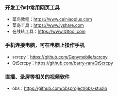 <!--
 * @Author: findnr cym504875043@gmail.com
 * @Date: 2024-03-13 20:28:45
 * @LastEditors: findnr cym504875043@gmail.com
 * @LastEditTime: 2024-03-16 19:30:17
 * @FilePath: \instance_collection\docs\tools.md
 * @Description: 这是默认设置,请设置`customMade`, 打开koroFileHeader查看配置 进行设置: https://github.com/OBKoro1/koro1FileHeader/wiki/%E9%85%8D%E7%BD%AE
-->
### 开发工作中常用网页工具
- 菜鸟教程：https://www.cainiaoplus.com
- 菜鸟工具：https://www.jyshare.com
- 在线转工具：https://www.lzltool.com

### 手机连接电脑，可在电脑上操作手机
- scrcpy：https://github.com/Genymobile/scrcpy
- QtScrcpy：https://github.com/barry-ran/QtScrcpy

### 直播、录屏等相关的视频软件
- obs：https://github.com/obsproject/obs-studio